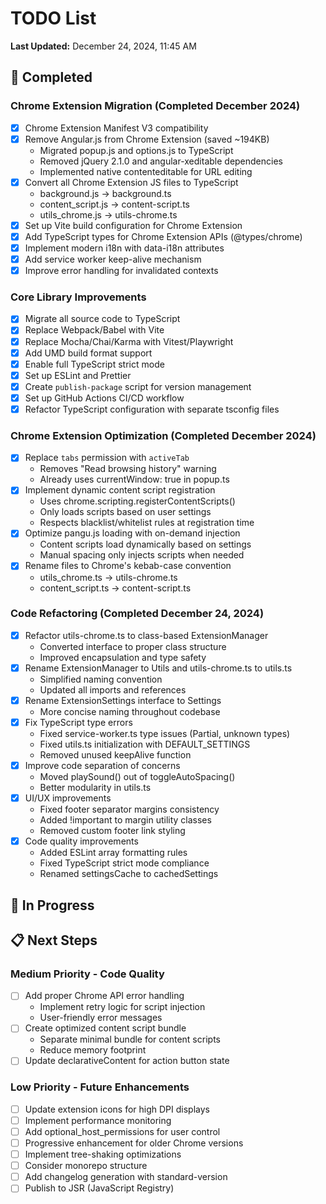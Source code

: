 # TODO List

**Last Updated:** December 24, 2024, 11:45 AM

## 🎯 Completed

### Chrome Extension Migration (Completed December 2024)
- [x] Chrome Extension Manifest V3 compatibility
- [x] Remove Angular.js from Chrome Extension (saved ~194KB)
  - Migrated popup.js and options.js to TypeScript
  - Removed jQuery 2.1.0 and angular-xeditable dependencies
  - Implemented native contenteditable for URL editing
- [x] Convert all Chrome Extension JS files to TypeScript
  - background.js → background.ts
  - content_script.js → content-script.ts
  - utils_chrome.js → utils-chrome.ts
- [x] Set up Vite build configuration for Chrome Extension
- [x] Add TypeScript types for Chrome Extension APIs (@types/chrome)
- [x] Implement modern i18n with data-i18n attributes
- [x] Add service worker keep-alive mechanism
- [x] Improve error handling for invalidated contexts

### Core Library Improvements
- [x] Migrate all source code to TypeScript
- [x] Replace Webpack/Babel with Vite
- [x] Replace Mocha/Chai/Karma with Vitest/Playwright
- [x] Add UMD build format support
- [x] Enable full TypeScript strict mode
- [x] Set up ESLint and Prettier
- [x] Create `publish-package` script for version management
- [x] Set up GitHub Actions CI/CD workflow
- [x] Refactor TypeScript configuration with separate tsconfig files

### Chrome Extension Optimization (Completed December 2024)
- [x] Replace `tabs` permission with `activeTab`
  - Removes "Read browsing history" warning
  - Already uses currentWindow: true in popup.ts
- [x] Implement dynamic content script registration
  - Uses chrome.scripting.registerContentScripts()
  - Only loads scripts based on user settings
  - Respects blacklist/whitelist rules at registration time
- [x] Optimize pangu.js loading with on-demand injection
  - Content scripts load dynamically based on settings
  - Manual spacing only injects scripts when needed
- [x] Rename files to Chrome's kebab-case convention
  - utils_chrome.ts → utils-chrome.ts
  - content_script.ts → content-script.ts

### Code Refactoring (Completed December 24, 2024)
- [x] Refactor utils-chrome.ts to class-based ExtensionManager
  - Converted interface to proper class structure
  - Improved encapsulation and type safety
- [x] Rename ExtensionManager to Utils and utils-chrome.ts to utils.ts
  - Simplified naming convention
  - Updated all imports and references
- [x] Rename ExtensionSettings interface to Settings
  - More concise naming throughout codebase
- [x] Fix TypeScript type errors
  - Fixed service-worker.ts type issues (Partial<Settings>, unknown types)
  - Fixed utils.ts initialization with DEFAULT_SETTINGS
  - Removed unused keepAlive function
- [x] Improve code separation of concerns
  - Moved playSound() out of toggleAutoSpacing()
  - Better modularity in utils.ts
- [x] UI/UX improvements
  - Fixed footer separator margins consistency
  - Added !important to margin utility classes
  - Removed custom footer link styling
- [x] Code quality improvements
  - Added ESLint array formatting rules
  - Fixed TypeScript strict mode compliance
  - Renamed settingsCache to cachedSettings

## 🚧 In Progress

## 📋 Next Steps

### Medium Priority - Code Quality
- [ ] Add proper Chrome API error handling
  - Implement retry logic for script injection
  - User-friendly error messages
- [ ] Create optimized content script bundle
  - Separate minimal bundle for content scripts
  - Reduce memory footprint
- [ ] Update declarativeContent for action button state

### Low Priority - Future Enhancements
- [ ] Update extension icons for high DPI displays
- [ ] Implement performance monitoring
- [ ] Add optional_host_permissions for user control
- [ ] Progressive enhancement for older Chrome versions
- [ ] Implement tree-shaking optimizations
- [ ] Consider monorepo structure
- [ ] Add changelog generation with standard-version
- [ ] Publish to JSR (JavaScript Registry)
